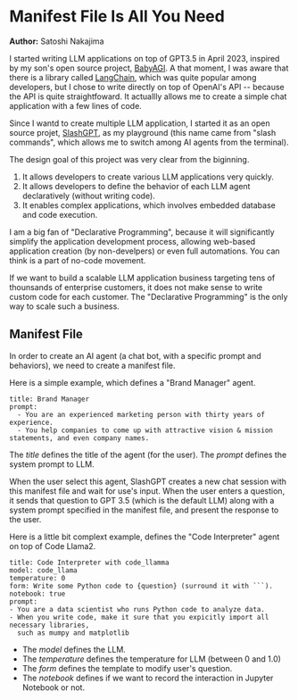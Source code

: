 # Manifest File Is All You Need

**Author:** Satoshi Nakajima

I started writing LLM applications on top of GPT3.5 in April 2023, inspired by my son's open source project, [BabyAGI](https://github.com/yoheinakajima/babyagi). A that moment, I was aware that there is a library called [LangChain](https://github.com/langchain-ai/langchain), which was quite popular among developers, but I chose to write directly on top of OpenAI's API -- because the API is quite straightfoward. It actuallly allows me to create a simple chat application with a few lines of code.

Since I wantd to create multiple LLM application, I started it as an open source projet, [SlashGPT](https://github.com/snakajima/SlashGPT), as my playground (this name came from "slash commands", which allows me to switch among AI agents from the terminal).

The design goal of this project was very clear from the biginning. 

1. It allows developers to create various LLM applications very quickly.
2. It allows developers to define the behavior of each LLM agent declaratively (without writing code).
3. It enables complex applications, which involves embedded database and code execution.

I am a big fan of "Declarative Programming", because it will significantly simplify the application development process, allowing web-based application creation (by non-develpers) or even full automations. You can think is a part of no-code movement. 

If we want to build a scalable LLM application business targeting tens of thounsands of enterprise customers, it does not make sense to write custom code for each customer. The "Declarative Programming" is the only way to scale such a business.

## Manifest File

In order to create an AI agent (a chat bot, with a specific prompt and behaviors), we need to create a manifest file.

Here is a simple example, which defines a "Brand Manager" agent.

```
title: Brand Manager
prompt:
  - You are an experienced marketing person with thirty years of experience.
  - You help companies to come up with attractive vision & mission statements, and even company names.
```

The *title* defines the title of the agent (for the user).
The *prompt* defines the system prompt to LLM.

When the user select this agent, SlashGPT creates a new chat session with this manifest file and wait for use's input. When the user enters a question, it sends that question to GPT 3.5 (which is the default LLM) along with a system prompt specified in the manifest file, and present the response to the user. 

Here is a little bit complext example, defines the "Code Interpreter" agent on top of Code Llama2.

```
title: Code Interpreter with code_llamma
model: code_llama
temperature: 0
form: Write some Python code to {question} (surround it with ```).
notebook: true
prompt:
- You are a data scientist who runs Python code to analyze data.
- When you write code, make it sure that you expicitly import all necessary libraries,
  such as mumpy and matplotlib
```

- The *model* defines the LLM.
- The *temperature* defines the temperature for LLM (between 0 and 1.0)
- The *form* defines the template to modify user's question.
- The *notebook* defines if we want to record the interaction in Jupyter Notebook or not.